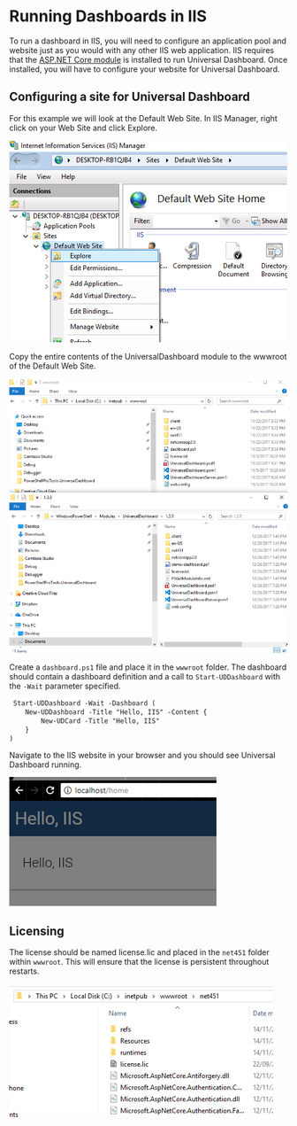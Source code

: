 # Running Dashboards in IIS

To run a dashboard in IIS, you will need to configure an application pool and website just as you would with any other IIS web application. IIS requires that the [ASP.NET Core module](https://docs.microsoft.com/en-us/aspnet/core/hosting/aspnet-core-module) is installed to run Universal Dashboard. Once installed, you will have to configure your website for Universal Dashboard.

## Configuring a site for Universal Dashboard

For this example we will look at the Default Web Site. In IIS Manager, right click on your Web Site and click Explore.

![](/assets/explore-iis.png)

Copy the entire contents of the UniversalDashboard module to the wwwroot of the Default Web Site.

![](/assets/copy-iis.png)

Create a `dashboard.ps1` file and place it in the `wwwroot` folder. The dashboard should contain a dashboard definition and a call to `Start-UDDashboard` with the `-Wait` parameter specified.

```
 Start-UDDashboard -Wait -Dashboard (
    New-UDDashboard -Title "Hello, IIS" -Content {
        New-UDCard -Title "Hello, IIS"
    }
)
```

Navigate to the IIS website in your browser and you should see Universal Dashboard running.

![](/assets/iis-running.png)

## Licensing

The license should be named license.lic and placed in the `net451` folder within `wwwroot`. This will ensure that the license is persistent throughout restarts.

![](/assets/iis-license)


